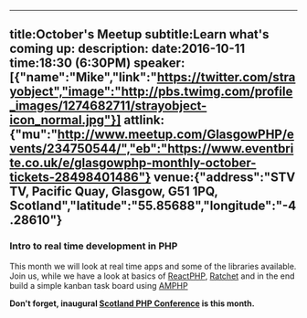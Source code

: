 ----
title:October's Meetup
subtitle:Learn what's coming up:
description:
date:2016-10-11
time:18:30 (6:30PM)
speaker:[{"name":"Mike","link":"https://twitter.com/strayobject","image":"http://pbs.twimg.com/profile_images/1274682711/strayobject-icon_normal.jpg"}]
attlink:{"mu":"http://www.meetup.com/GlasgowPHP/events/234750544/","eb":"https://www.eventbrite.co.uk/e/glasgowphp-monthly-october-tickets-28498401486"}
venue:{"address":"STV TV, Pacific Quay, Glasgow, G51 1PQ, Scotland","latitude":"55.85688","longitude":"-4.28610"}
----

### Intro to real time development in PHP

This month we will look at real time apps and some of the libraries available.  
Join us, while we have a look at basics of [ReactPHP][3], [Ratchet][4] and in the end build a simple kanban task board using [AMPHP][1]

**Don't forget, inaugural [Scotland PHP Conference][2] is this month.**

[1]: http://amphp.org
[2]: https://conference.scotlandphp.co.uk
[3]: http://reactphp.org
[4]: http://socketo.me
